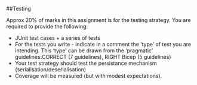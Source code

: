 ##Testing

Approx 20% of marks in this assignment is for the testing strategy. You are required to provide the following:

- JUnit test cases + a series of tests
- For the tests you write - indicate in a comment the ‘type’ of test you are intending. This ‘type’ can be drawn from the ‘pragmatic’ guidelines:CORRECT (7 guidelines), RIGHT Bicep (5 guidelines)
- Your test strategy should test the persistance mechanism (serialisation/deserialisation)
- Coverage will be measured (but with modest expectations).



